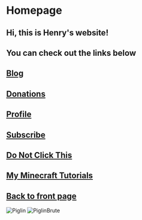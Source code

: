 ﻿# Homepage
## Hi, this is Henry's website!
## You can check out the links below

## [Blog](https://henrypersonalweb.github.io/blog/)
## [Donations](https://henrypersonalweb.github.io/donations/)
## [Profile](https://henrypersonalweb.github.io/profile/) 
## [Subscribe](https://henrypersonalweb.github.io/subscribe/)
## [Do Not Click This](https://henrypersonalweb.github.io/codes/)
## [My Minecraft Tutorials](https://henrypersonalweb.github.io/minecraft/)
## [Back to front page](https://henrypersonalweb.github.io/)
![Piglin](https://henrypersonalweb.github.io/pictures/piglin.gif) ![PiglinBrute](https://henrypersonalweb.github.io/pictures/piglinbrute.gif)


